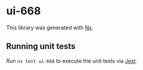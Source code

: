 # ui-668

This library was generated with [Nx](https://nx.dev).

## Running unit tests

Run `nx test ui-668` to execute the unit tests via [Jest](https://jestjs.io).
